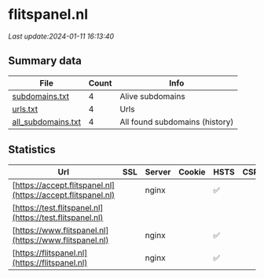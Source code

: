 # flitspanel.nl
*Last update:2024-01-11 16:13:40*
## Summary data
| File       | Count | Info |
|------------|-------|------|
|[subdomains.txt](/data/flitspanel/subdomains.txt)|4|Alive subdomains|
|[urls.txt](/data/flitspanel/urls.txt)|4|Urls|
|[all_subdomains.txt](/data/flitspanel/all_subdomains.txt)|4|All found subdomains (history)|
## Statistics
| Url | SSL | Server | Cookie | HSTS | CSP | XFO | XXP | RP | Tech |
|------------|-------|------|------|------|------|------|------|------|------|
|[https://accept.flitspanel.nl](https://accept.flitspanel.nl)| |nginx| |:white_check_mark: | | | | |:white_check_mark: |Basic HSTS Nginx|
|[https://test.flitspanel.nl](https://test.flitspanel.nl)| | | | | | | |:white_check_mark: |Nginx|
|[https://www.flitspanel.nl](https://www.flitspanel.nl)| |nginx| |:white_check_mark: | | | | |:white_check_mark: |HSTS|
|[https://flitspanel.nl](https://flitspanel.nl)| |nginx| |:white_check_mark: | | | | |:white_check_mark: |HSTS|